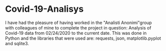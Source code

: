 # Covid-19-Analisys
I have had the pleasure of having worked in the "Analisti Anonimi"group with colleagues of mine to complete the project in question: Analysis of Covid-19 data from 02/24/2020 to the current date. This was done in Python and the libraries that were used are: requests, json, matplotlib.pyplot and sqlite3.
